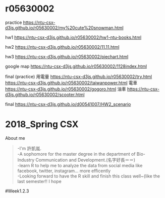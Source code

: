 # r05630002

practice https://ntu-csx-d3js.github.io/r05630002/my%20cute%20snowman.html

hw1 https://ntu-csx-d3js.github.io/r05630002/hw1-ntu-books.html

hw2 https://ntu-csx-d3js.github.io/r05630002/11.11.html

hw3 https://ntu-csx-d3js.github.io/r05630002/piechart.html

google map https://ntu-csx-d3js.github.io/r05630002/1128index.html

final (practice) 
用電量 
https://ntu-csx-d3js.github.io/r05630002/try.html
https://ntu-csx-d3js.github.io/r05630002/taiwanpower.html
電車
https://ntu-csx-d3js.github.io/r05630002/gogoro.html
油車
https://ntu-csx-d3js.github.io/r05630002/scooter.html

final 
https://ntu-csx-d3js.github.io/d00541007/HW2_scenario

# 2018_Spring CSX
About me
>-I'm 許凱嵐.
<br>-A sophomore for the master degree in the department of Bio-Industry Communication and Development.(名字好長＝＝)
<br>-learn R to help me to analyze the data from social media like facebook, twitter, instagram... more efficently
<br>-Looking forward to have the R skill and finish this class well~(like the last semester!! I hope 

#Week1.2.3

